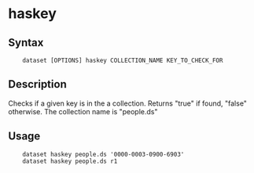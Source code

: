 
haskey
======

Syntax
------

~~~shell
    dataset [OPTIONS] haskey COLLECTION_NAME KEY_TO_CHECK_FOR
~~~

Description
-----------

Checks if a given key is in the a collection. Returns "true" if 
found, "false" otherwise. The collection name is "people.ds"

Usage
-----

~~~shell
    dataset haskey people.ds '0000-0003-0900-6903'
    dataset haskey people.ds r1
~~~

